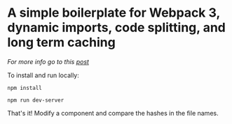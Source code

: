 # A simple boilerplate for Webpack 3, dynamic imports, code splitting, and long term caching

*For more info go to this [post]()*

To install and run locally:

`npm install`

`npm run dev-server`

That's it! Modify a component and compare the hashes in the file names.